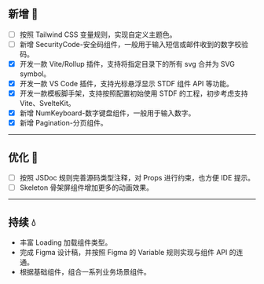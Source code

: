 ## 新增 💪

- [ ] 按照 Tailwind CSS 变量规则，实现自定义主题色。
- [ ] 新增 SecurityCode-安全码组件，一般用于输入短信或邮件收到的数字校验码。
- [x] 开发一款 Vite/Rollup 插件，支持将指定目录下的所有 svg 合并为 SVG symbol。
- [x] 开发一款 VS Code 插件，支持光标悬浮显示 STDF 组件 API 等功能。
- [x] 开发一款模板脚手架，支持按照配置初始使用 STDF 的工程，初步考虑支持 Vite、SvelteKit。
- [x] 新增 NumKeyboard-数字键盘组件，一般用于输入数字。
- [x] 新增 Pagination-分页组件。

---

## 优化 👏

- [ ] 按照 JSDoc 规则完善源码类型注释，对 Props 进行约束，也方便 IDE 提示。
- [ ] Skeleton 骨架屏组件增加更多的动画效果。

---

## 持续 💧

- 丰富 Loading 加载组件类型。
- 完成 Figma 设计稿，并按照 Figma 的 Variable 规则实现与组件 API 的连通。
- 根据基础组件，组合一系列业务场景组件。
